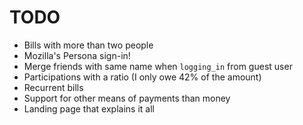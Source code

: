 TODO
====

* Bills with more than two people
* Mozilla's Persona sign-in!
* Merge friends with same name when `logging_in` from guest user
* Participations with a ratio (I only owe 42% of the amount)
* Recurrent bills
* Support for other means of payments than money
* Landing page that explains it all
